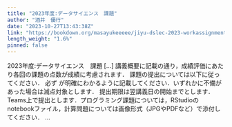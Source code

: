 ```yaml
---
title: "2023年度:データサイエンス　課題"
author: "酒井　優行"
date: "2023-10-27T13:43:38Z"
link: "https://bookdown.org/masayukeeeee/jiyu-dslec-2023-workassignments/"
length_weight: "1.6%"
pinned: false
---
```


2023年度:データサイエンス　課題 [...] 講義概要に記載の通り，成績評価にあたり各回の課題の点数が成績に考慮されます． 課題の提出については以下に従ってください． 必ず が明確にわかるように記載してください．いずれかに不備があった場合は減点対象とします． 提出期限は翌講義日の開始までとします． Teams上で提出とします．プログラミング課題については，RStudioのnotebookファイル，計算問題については画像形式（JPGやPDFなど）で添付してください． ...
